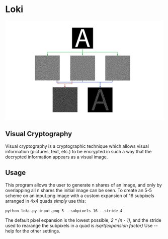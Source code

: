# Loki

![alt text](./docs/image.png)

## Visual Cryptography
Visual cryptography is a cryptographic technique which allows visual information (pictures, text, etc.) to be encrypted in such a way that the decrypted information appears as a visual image. 

## Usage
This program allows the user to generate n shares of an image, and only by overlapping all n shares the initial image can be seen.
To create an 5-5 scheme on an input.png image with a custom expansion of 16 subpixels arranged in 4x4 quads *simply* use this:

```
python loki.py input.png 5 --subpixels 16 --stride 4
```

The default pixel expansion is the lowest possible, *2 ^ (n - 1)*, and the stride used to rearange the subpixels in a quad is *isqrt(expansion factor)*
Use --help for the other settings.
